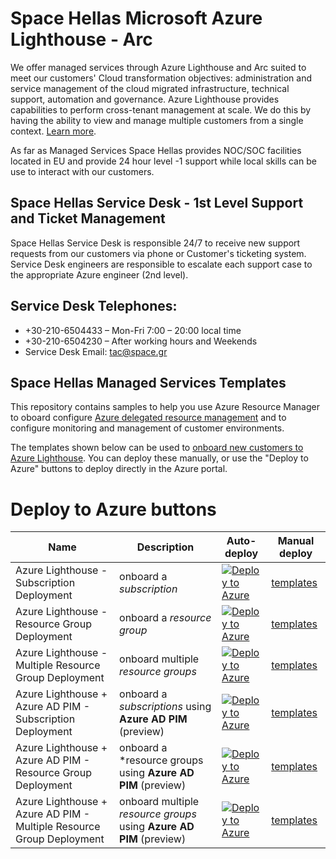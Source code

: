 
# Space Hellas Microsoft Azure Lighthouse - Arc

We offer managed services through Azure Lighthouse and Arc suited to meet our customers' Cloud transformation objectives: administration  and service management of the cloud migrated infrastructure, technical support, automation and governance. Azure Lighthouse provides capabilities to perform cross-tenant management at scale.  We do this by having the ability to view and manage multiple customers from a single context. [Learn more](https://azure.com/lighthouse).

As far as Managed Services Space Hellas provides NOC/SOC facilities located in EU and provide 24 hour level -1 support while local skills can be use to interact with our customers.

## Space Hellas Service Desk - 1st Level Support and Ticket Management

Space Hellas Service Desk is responsible 24/7 to receive new support requests from our customers via phone or Customer's ticketing system. Service Desk engineers are responsible to escalate each support case to the appropriate Azure engineer (2nd level). 

## Service Desk Telephones:
* +30-210-6504433 – Mon-Fri 7:00 – 20:00 local time
* +30-210-6504230 – After working hours and Weekends        
* Service Desk Email: tac@space.gr 

## Space Hellas Managed Services Templates
This repository contains samples to help you use Azure Resource Manager to oboard configure [Azure delegated resource management](https://docs.microsoft.com/azure/lighthouse/concepts/azure-delegated-resource-management) and to configure monitoring and management of customer environments.

The templates shown below can be used to [onboard new customers to Azure Lighthouse](https://docs.microsoft.com/en-us/azure/lighthouse/how-to/onboard-customer). You can deploy these manually, or use the "Deploy to Azure" buttons to deploy directly in the Azure portal.
# Deploy to Azure buttons

Name | Description   | Auto-deploy   | Manual deploy |
-----| ------------- |--------------- |------- 
| Azure Lighthouse - Subscription Deployment |onboard a *subscription* | [![Deploy to Azure](https://aka.ms/deploytoazurebutton)](https://portal.azure.com/#create/Microsoft.Template/uri/https%3A%2F%2Fraw.githubusercontent.com%2FAzure%2FAzure-Lighthouse-samples%2Fmaster%2Ftemplates%2Fdelegated-resource-management%2FdelegatedResourceManagement.json) | [templates](https://github.com/Azure/Azure-Lighthouse-samples/tree/master/templates/delegated-resource-management)
| Azure Lighthouse - Resource Group Deployment | onboard a *resource group* | [![Deploy to Azure](https://aka.ms/deploytoazurebutton)](https://portal.azure.com/#create/Microsoft.Template/uri/https%3A%2F%2Fraw.githubusercontent.com%2FAzure%2FAzure-Lighthouse-samples%2Fmaster%2Ftemplates%2Frg-delegated-resource-management%2FrgDelegatedResourceManagement.json) | [templates](https://github.com/Azure/Azure-Lighthouse-samples/tree/master/templates/rg-delegated-resource-management)
| Azure Lighthouse - Multiple Resource Group Deployment | onboard multiple *resource groups* | [![Deploy to Azure](https://aka.ms/deploytoazurebutton)](https://portal.azure.com/#create/Microsoft.Template/uri/https%3A%2F%2Fraw.githubusercontent.com%2FAzure%2FAzure-Lighthouse-samples%2Fmaster%2Ftemplates%2Frg-delegated-resource-management%2FmultipleRgDelegatedResourceManagement.json) | [templates](https://github.com/Azure/Azure-Lighthouse-samples/tree/master/templates/rg-delegated-resource-management)
| Azure Lighthouse + Azure AD PIM - Subscription Deployment  | onboard a *subscriptions* using **Azure AD PIM** (preview) | [![Deploy to Azure](https://aka.ms/deploytoazurebutton)](https://portal.azure.com/#create/Microsoft.Template/uri/https%3A%2F%2Fraw.githubusercontent.com%2FAzure%2FAzure-Lighthouse-samples%2Fmaster%2Ftemplates%2Fdelegated-resource-management-eligible-authorizations%2FdelegatedResourcemanagement-eligible-authorizations.json) | [templates](https://github.com/Azure/Azure-Lighthouse-samples/tree/master/templates/delegated-resource-management-eligible-authorizations)
| Azure Lighthouse + Azure AD PIM - Resource Group Deployment | onboard a *resource groups using **Azure AD PIM** (preview) | [![Deploy to Azure](https://aka.ms/deploytoazurebutton)](https://portal.azure.com/#create/Microsoft.Template/uri/https%3A%2F%2Fraw.githubusercontent.com%2FAzure%2FAzure-Lighthouse-samples%2Fmaster%2Ftemplates%2Frg-delegatedResourceManagement-eligible-authorizations%2Frg-delegatedResourcemanagement-eligible-authorizations.json) | [templates](https://github.com/Azure/Azure-Lighthouse-samples/tree/master/templates/rg-delegatedResourceManagement-eligible-authorizations)
| Azure Lighthouse + Azure AD PIM - Multiple Resource Group Deployment | onboard multiple *resource groups* using **Azure AD PIM** (preview) | [![Deploy to Azure](https://aka.ms/deploytoazurebutton)](https://portal.azure.com/#create/Microsoft.Template/uri/https%3A%2F%2Fraw.githubusercontent.com%2FAzure%2FAzure-Lighthouse-samples%2Fmaster%2Ftemplates%2Frg-delegatedResourceManagement-eligible-authorizations%2FmultipleRgDelegatedResourceManagement-eligible-authorizations.json) | [templates](https://github.com/Azure/Azure-Lighthouse-samples/tree/master/templates/rg-delegatedResourceManagement-eligible-authorizations)


